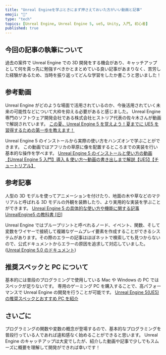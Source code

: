 ```yaml
---
title: "Unreal Engineを学ぶときにまず押さえておいた方がいい動画と記事"
emoji: "🔰"
type: "tech"
topics: [Unreal Engine, Unreal Engine 5, ue5, Unity, 入門, 初心者]
published: true
---
```


## 今回の記事の執筆について

過去の案件で Unreal Engine での 3D 開発をする機会があり、キャッチアップとして何を真っ先に勉強すべきかとまとめている良い記事があまりなく、苦労した経験があるため、当時を振り返ってどんな学習をしたか書こうと思いました！

## 参考動画

Unreal Engine がどのような場面で活用されているのか、今後活用されていく未来の可能性などについて大枠を抑える必要があると感じました。
Unreal Engine 専門のソフトウェア開発会社である株式会社ヒストリア代表の佐々木さんが動画で解説されています。
[この夏、Unreal Engine 5 を覚えよう！夏までに UE5 を習得するための第一歩を教えます！](https://www.youtube.com/watch?v=hDmeKCuaqyA&ab_channel=historiaInc.)

Unreal Engine 5 のインストールから実際の使い方をハンズオンで学ぶことができます。
この動画ではアフリカの草原に像を配置するところまでの実装を行い基本的な操作を学べます。
[Unreal Engine 5 のインストールと使い方の動画【Unreal Engine 5 入門】導入 & 使い方〜動画の書き出しまで解説【UE5】【チュートリアル】](https://www.youtube.com/watch?v=XNX5aIF6c44&t=743s&ab_channel=%E3%82%AB%E3%82%B5%E3%83%8F%E3%83%A9CG)

## 参考記事

人型の 3D モデルを使ってアニメーションを付けたり、地面の木や草などのマテリアルと呼ばれる 3D モデルの外観を装飾したり、より実用的な実装を学ぶことができます。
[Unreal Engine 5 の具体的な使い方や機能に関する記事 UnrealEngine5 の教科書 [旧]](https://zenn.dev/daichi_gamedev/books/unreal-engine-5)

Unreal Engine ではブループリントと呼べれるノード、イベント、関数、そして変数をワイヤーで接続して複雑なゲームプレイ要素を作成することができるシステムがあります。その際のエラーの記事はほぼネットで検索しても見つからないので、公式ドキュメントからエラーの原因を追求して対応していました。
([Unreal Engine 5.0 のドキュメント](https://docs.unrealengine.com/5.0/ja/))

## 推奨スペックと PC について

基本的には普段のプログラミングで使用している Mac や Windows の PC ではスペックが足りないです。
専用のゲーミング PC を購入することで、高パフォーマンスで Unreal Engine の開発を行うことが可能です。
[Unreal Engine 5(UE5)の推奨スペックとおすすめ PC を紹介](https://hmts.jp/pc/software/unrealengine5_spec)

## さいごに

プログラミングの関数や変数の概念が登場するので、基本的なプログラミングを普段行っている人であれば違和感なく始めることができると思います。
Unreal Engine のキャッチアップは大変でしたが、紹介した動画や記事で少しでもスムーズに概要を理解して開発ができれば幸いです！
